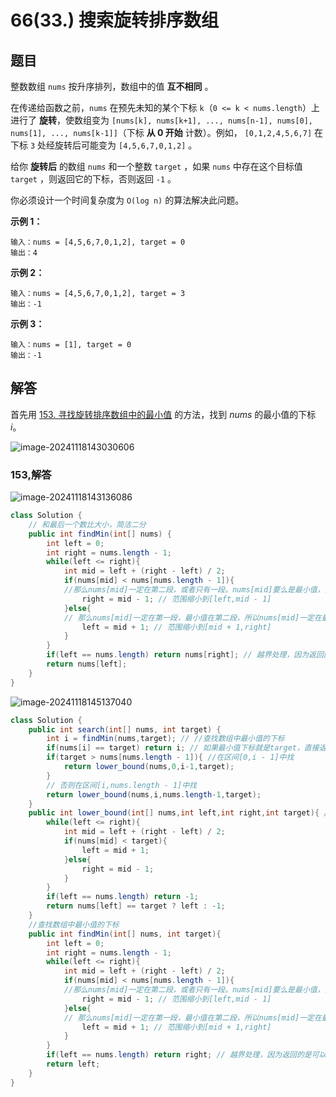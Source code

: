 # 66(33.) 搜索旋转排序数组

## 题目

整数数组 `nums` 按升序排列，数组中的值 **互不相同** 。

在传递给函数之前，`nums` 在预先未知的某个下标 `k`（`0 <= k < nums.length`）上进行了 **旋转**，使数组变为 `[nums[k], nums[k+1], ..., nums[n-1], nums[0], nums[1], ..., nums[k-1]]`（下标 **从 0 开始** 计数）。例如， `[0,1,2,4,5,6,7]` 在下标 `3` 处经旋转后可能变为 `[4,5,6,7,0,1,2]` 。

给你 **旋转后** 的数组 `nums` 和一个整数 `target` ，如果 `nums` 中存在这个目标值 `target` ，则返回它的下标，否则返回 `-1` 。

你必须设计一个时间复杂度为 `O(log n)` 的算法解决此问题。

 

**示例 1：**

```
输入：nums = [4,5,6,7,0,1,2], target = 0
输出：4
```

**示例 2：**

```
输入：nums = [4,5,6,7,0,1,2], target = 3
输出：-1
```

**示例 3：**

```
输入：nums = [1], target = 0
输出：-1
```

## 解答

首先用 [153. 寻找旋转排序数组中的最小值](https://leetcode.cn/problems/find-minimum-in-rotated-sorted-array/solution/by-endlesscheng-owgd/) 的方法，找到 *nums* 的最小值的下标 *i*。

![image-20241118143030606](https://panger-1330565050.cos.ap-beijing.myqcloud.com/202411181430847.png)

### 153,解答

![image-20241118143136086](https://panger-1330565050.cos.ap-beijing.myqcloud.com/202411181431260.png)

```java
class Solution {
    // 和最后一个数比大小，简洁二分
    public int findMin(int[] nums) {
        int left = 0;
        int right = nums.length - 1;
        while(left <= right){
            int mid = left + (right - left) / 2;
            if(nums[mid] < nums[nums.length - 1]){
            //那么nums[mid]一定在第二段，或者只有一段。nums[mid]要么是最小值，要么在最小值右边。
                right = mid - 1; // 范围缩小到[left,mid - 1]
            }else{
            // 那么nums[mid]一定在第一段，最小值在第二段，所以nums[mid]一定在最小值的左边
                left = mid + 1; // 范围缩小到[mid + 1,right]
            }
        }
        if(left == nums.length) return nums[right]; // 越界处理，因为返回的是可以插入的位置，有可能为nums.length
        return nums[left];
    }
}
```

![image-20241118145137040](https://panger-1330565050.cos.ap-beijing.myqcloud.com/202411181451215.png)

```java
class Solution {
    public int search(int[] nums, int target) {
        int i = findMin(nums,target); // //查找数组中最小值的下标
        if(nums[i] == target) return i; // 如果最小值下标就是target，直接返回。
        if(target > nums[nums.length - 1]){ //在区间[0,i - 1]中找
            return lower_bound(nums,0,i-1,target);
        }
        // 否则在区间[i,nums.length - 1]中找
        return lower_bound(nums,i,nums.length-1,target);
    }
    public int lower_bound(int[] nums,int left,int right,int target){ // 在有序数组中找target
        while(left <= right){
            int mid = left + (right - left) / 2;
            if(nums[mid] < target){
                left = mid + 1;
            }else{
                right = mid - 1;
            }
        }
        if(left == nums.length) return -1;
        return nums[left] == target ? left : -1;
    }
    //查找数组中最小值的下标
    public int findMin(int[] nums, int target){
        int left = 0;
        int right = nums.length - 1;
        while(left <= right){
            int mid = left + (right - left) / 2;
            if(nums[mid] < nums[nums.length - 1]){
            //那么nums[mid]一定在第二段，或者只有一段。nums[mid]要么是最小值，要么在最小值右边。
                right = mid - 1; // 范围缩小到[left,mid - 1]
            }else{
            // 那么nums[mid]一定在第一段，最小值在第二段，所以nums[mid]一定在最小值的左边
                left = mid + 1; // 范围缩小到[mid + 1,right]
            }
        }
        if(left == nums.length) return right; // 越界处理，因为返回的是可以插入的位置，有可能为nums.length
        return left;
    }
}
```


